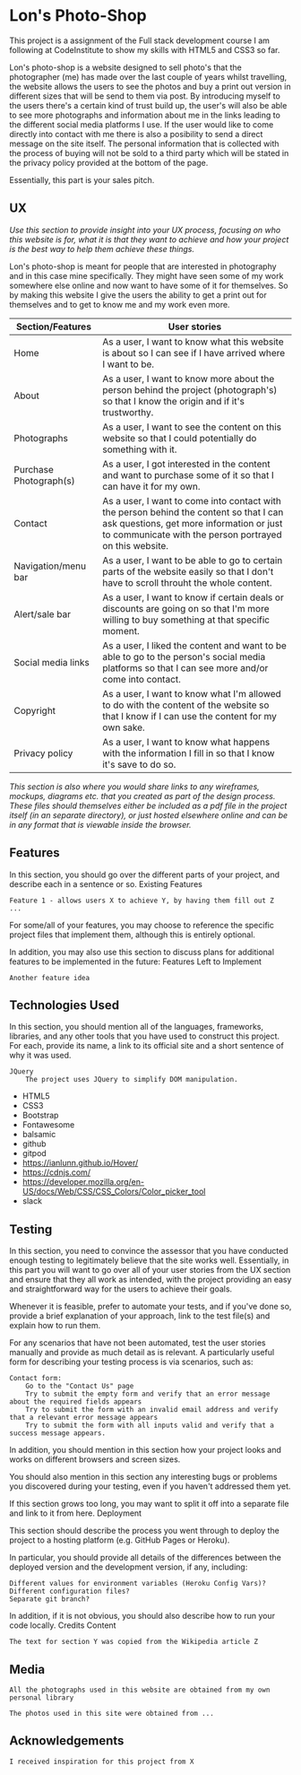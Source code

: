 # Lon's Photo-Shop 

This project is a assignment of the Full stack development course I am following at CodeInstitute to show my skills with HTML5 and CSS3 so far. 

Lon's photo-shop is a website designed to sell photo's that the photographer (me) has made over the last couple of years whilst travelling, the website allows 
the users to see the photos and buy a print out version in different sizes that will be send to them via post. By introducing myself to the users there's 
a certain kind of trust build up, the user's will also be able to see more photographs and information about me in the links leading to the different 
social media platforms I use. If the user would like to come directly into contact with me there is also a posibility to send a direct message on the site itself. 
The personal information that is collected with the process of buying will not be sold to a third party which will be stated in the privacy policy provided at 
the bottom of the page. 

Essentially, this part is your sales pitch.
## UX

*Use this section to provide insight into your UX process, focusing on who this website is for, what it is that they want to achieve and how your project 
is the best way to help them achieve these things.* 

Lon's photo-shop is meant for people that are interested in photography and in this case mine specifically. They might have seen some of my work somewhere 
else online and now want to have some of it for themselves. So by making this website I give the users the ability to get a print out for themselves and to get 
to know me and my work even more. 

Section/Features | User stories
------------ | -------------
Home | As a user, I want to know what this website is about so I can see if I have arrived where I want to be.
About | As a user, I want to know more about the person behind the project (photograph's) so that I know the origin and if it's trustworthy.
Photographs | As a user, I want to see the content on this website so that I could potentially do something with it.
Purchase Photograph(s) | As a user, I got interested in the content and want to purchase some of it so that I can have it for my own.
Contact | As a user, I want to come into contact with the person behind the content so that I can ask questions, get more information or just to communicate with the person portrayed on this website.
Navigation/menu bar | As a user, I want to be able to go to certain parts of the website easily so that I don't have to scroll throuht the whole content.
Alert/sale bar | As a user, I want to know if certain deals or discounts are going on so that I'm more willing to buy something at that specific moment.
Social media links | As a user, I liked the content and want to be able to go to the person's social media platforms so that I can see more and/or come into contact.
Copyright | As a user, I want to know what I'm allowed to do with the content of the website so that I know if I can use the content for my own sake.
Privacy policy | As a user, I want to know what happens with the information I fill in so that I know it's save to do so.

*This section is also where you would share links to any wireframes, mockups, diagrams etc. that you created as part of the design process. These files should 
themselves either be included as a pdf file in the project itself (in an separate directory), or just hosted elsewhere online and can be in any format that is 
viewable inside the browser.*



## Features

In this section, you should go over the different parts of your project, and describe each in a sentence or so.
Existing Features

    Feature 1 - allows users X to achieve Y, by having them fill out Z
    ...

For some/all of your features, you may choose to reference the specific project files that implement them, although this is entirely optional.

In addition, you may also use this section to discuss plans for additional features to be implemented in the future:
Features Left to Implement

    Another feature idea

## Technologies Used

In this section, you should mention all of the languages, frameworks, libraries, and any other tools that you have used to construct this project. For each, 
provide its name, a link to its official site and a short sentence of why it was used.

    JQuery
        The project uses JQuery to simplify DOM manipulation.

* HTML5
* CSS3
* Bootstrap
* Fontawesome
* balsamic
* github 
* gitpod
* https://ianlunn.github.io/Hover/
* https://cdnjs.com/
* https://developer.mozilla.org/en-US/docs/Web/CSS/CSS_Colors/Color_picker_tool
* slack

## Testing

In this section, you need to convince the assessor that you have conducted enough testing to legitimately believe that the site works well. Essentially, in this 
part you will want to go over all of your user stories from the UX section and ensure that they all work as intended, with the project providing an easy and 
straightforward way for the users to achieve their goals.

Whenever it is feasible, prefer to automate your tests, and if you've done so, provide a brief explanation of your approach, link to the test file(s) and 
explain how to run them.

For any scenarios that have not been automated, test the user stories manually and provide as much detail as is relevant. A particularly useful form for 
describing your testing process is via scenarios, such as:

    Contact form:
        Go to the "Contact Us" page
        Try to submit the empty form and verify that an error message about the required fields appears
        Try to submit the form with an invalid email address and verify that a relevant error message appears
        Try to submit the form with all inputs valid and verify that a success message appears.

In addition, you should mention in this section how your project looks and works on different browsers and screen sizes.

You should also mention in this section any interesting bugs or problems you discovered during your testing, even if you haven't addressed them yet.

If this section grows too long, you may want to split it off into a separate file and link to it from here.
Deployment

This section should describe the process you went through to deploy the project to a hosting platform (e.g. GitHub Pages or Heroku).

In particular, you should provide all details of the differences between the deployed version and the development version, if any, including:

    Different values for environment variables (Heroku Config Vars)?
    Different configuration files?
    Separate git branch?

In addition, if it is not obvious, you should also describe how to run your code locally.
Credits
Content

    The text for section Y was copied from the Wikipedia article Z

## Media

    All the photographs used in this website are obtained from my own personal library

    The photos used in this site were obtained from ...

## Acknowledgements

    I received inspiration for this project from X
